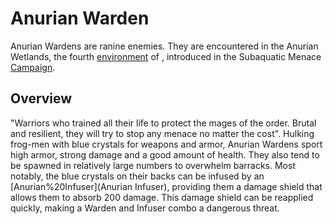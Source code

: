 # Anurian Warden

Anurian Wardens are ranine enemies. They are encountered in the Anurian Wetlands, the fourth [environment](environment) of , introduced in the Subaquatic Menace [Campaign](Mini-Campaign).
## Overview

"Warriors who trained all their life to protect the mages of the order. Brutal and resilient, they will try to stop any menace no matter the cost".
Hulking frog-men with blue crystals for weapons and armor, Anurian Wardens sport high armor, strong damage and a good amount of health. They also tend to be spawned in relatively large numbers to overwhelm barracks.
Most notably, the blue crystals on their backs can be infused by an [Anurian%20Infuser](Anurian Infuser), providing them a damage shield that allows them to absorb 200 damage. This damage shield can be reapplied quickly, making a Warden and Infuser combo a dangerous threat.